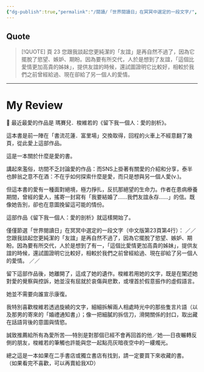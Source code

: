```yaml
---
{"dg-publish":true,"permalink":"/閱讀/「世界閱讀日」在冥冥中選定的一段文字/","title":"「世界閱讀日」在冥冥中選定的一段文字","tags":["#Reading_Notes","#瑪賽兒．梭維若"],"noteIcon":"3","created":"2025-05-11T00:49:53.000+08:00","updated":"2025-05-30T07:07:39.387+08:00"}
---
```








## Quote


> [!QUOTE] 頁 23
> 您跟我談起您更純潔的「友誼」是再自然不過了，因為它擺脫了慾望、嫉妒、期盼。因為要有所交代，人於是想到了友誼，「這個比愛情更加高貴的姊妹」，提供友誼的時候，還試圖證明它比較好，相較於我們之前曾經給過、現在卻給了另一個人的愛情。


---

# My Review

📕 最近最愛的作品是 瑪賽兒．梭維若的《留下我一個人：愛的剖析》。

這本書是前一陣在「書流花蓮．富里場」交換取得，回程的火車上不經意翻了幾頁，從此愛上這部作品。

這是一本關於什麼是愛的書。

講起來濫俗，坊間不乏討論愛的作品：而SNS上掛著有關愛的介紹和分享，泰半也醉翁之意不在酒：不在乎如何探索什麼是愛，而只是想與另一個人愛(v.)。

但這本書的愛有一種面對絕境，極力掙扎，反抗那絕望的生命力。作者在患病療養期間，曾經的愛人，搖寄一封寫有「我要結婚了……我們友誼永存……」的信。既像她告別，卻也在意圖挽留這可能的情份。

這部作品《留下我一個人：愛的剖析》就這樣開始了。

僅僅節選「世界閱讀日」在冥冥中選定的一段文字（中文版第23頁第4行）：
／／
您跟我談起您更純潔的「友誼」是再自然不過了，因為它擺脫了慾望、嫉妒、期盼。因為要有所交代，人於是想到了有一，「這個比愛情更加高貴的姊妹」，提供友誼的時候，還試圖證明它比較好，相較於我們之前曾經給過、現在卻給了另一個人的愛情。
／／

留下這部作品後，她離開了，這成了她的遺作。梭維若用她的文字，既是在闡述她對愛的覺察與控訴，她並沒有屈就於哀傷與悲歎，或埋首於假意振作的虛假語言。

她並不需要向誰宣示康復。

我特別喜歡梭維若透過旋繞的文字，細細拆解兩人相處時光中的那些隻言片語（以及那男的寄來的「婚禮通知書」）；像一把細膩的拆信刀，滑開關係的封口，取出藏在話語背後的意圖與情慾。

誠致推薦給所有為愛所苦──特別是對那個已經不會再回首的他／她──日夜輾轉反側的朋友，梭維若的筆觸也許能與您一起點亮灰暗夜空中的一縷燭光。

總之這是一本如果在二手書店或獨立書店有找到，請一定要買下來收藏的書。
（如果看完不喜歡，可以再賣給我XD）


